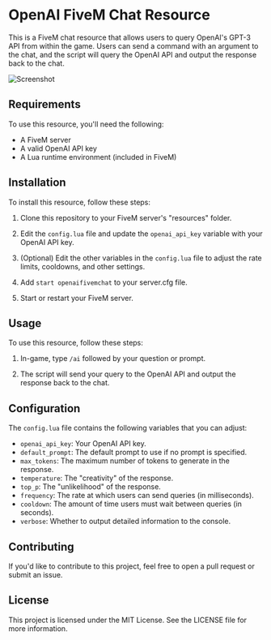 # OpenAI FiveM Chat Resource

This is a FiveM chat resource that allows users to query OpenAI's GPT-3 API from within the game. Users can send a command with an argument to the chat, and the script will query the OpenAI API and output the response back to the chat.

![Screenshot](https://img001.prntscr.com/file/img001/ulsScfHpTkeO_s_R2NEAXg.png)

## Requirements

To use this resource, you'll need the following:

- A FiveM server
- A valid OpenAI API key
- A Lua runtime environment (included in FiveM)

## Installation

To install this resource, follow these steps:

1. Clone this repository to your FiveM server's "resources" folder.

2. Edit the `config.lua` file and update the `openai_api_key` variable with your OpenAI API key.

3. (Optional) Edit the other variables in the `config.lua` file to adjust the rate limits, cooldowns, and other settings.

4. Add `start openaifivemchat` to your server.cfg file.

5. Start or restart your FiveM server.

## Usage

To use this resource, follow these steps:

1. In-game, type `/ai` followed by your question or prompt.

2. The script will send your query to the OpenAI API and output the response back to the chat.

## Configuration

The `config.lua` file contains the following variables that you can adjust:

- `openai_api_key`: Your OpenAI API key.
- `default_prompt`: The default prompt to use if no prompt is specified.
- `max_tokens`: The maximum number of tokens to generate in the response.
- `temperature`: The "creativity" of the response.
- `top_p`: The "unlikelihood" of the response.
- `frequency`: The rate at which users can send queries (in milliseconds).
- `cooldown`: The amount of time users must wait between queries (in seconds).
- `verbose`: Whether to output detailed information to the console.

## Contributing

If you'd like to contribute to this project, feel free to open a pull request or submit an issue.

## License

This project is licensed under the MIT License. See the LICENSE file for more information.

